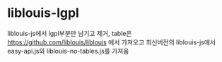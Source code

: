 # liblouis-lgpl
liblouis-js에서 lgpl부분만 남기고 제거, table은 https://github.com/liblouis/liblouis 에서 가져오고 최신버전의 liblouis-js에서 easy-api.js와 liblouis-no-tables.js를 가져옴
